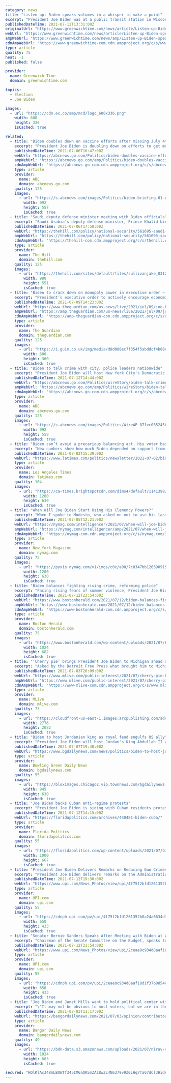 ```yaml
---
category: news
title: "Listen up: Biden speaks volumes in a whisper to make a point"
excerpt: "President Joe Biden was at a public transit station in Wisconsin, talking about repairing roads and bridges, when he shifted gears and began defending his plan to send money to parents for each minor child,"
publishedDateTime: 2021-07-12T13:31:00Z
originalUrl: "https://www.greenwichtime.com/news/article/Listen-up-Biden-speaks-volumes-in-a-whisper-to-16307984.php"
webUrl: "https://www.greenwichtime.com/news/article/Listen-up-Biden-speaks-volumes-in-a-whisper-to-16307984.php"
ampWebUrl: "https://www.greenwichtime.com/news/amp/Listen-up-Biden-speaks-volumes-in-a-whisper-to-16307984.php"
cdnAmpWebUrl: "https://www-greenwichtime-com.cdn.ampproject.org/c/s/www.greenwichtime.com/news/amp/Listen-up-Biden-speaks-volumes-in-a-whisper-to-16307984.php"
type: article
quality: 75
heat: -1
published: false

provider:
  name: Greenwich Time
  domain: greenwichtime.com

topics:
  - Election
  - Joe Biden

images:
  - url: "https://cdn.ex.co/amp/mcd/logo_600x336.png"
    width: 600
    height: 336
    isCached: true

related:
  - title: "Biden doubles down on vaccine efforts after missing July 4th goal"
    excerpt: "President Joe Biden is doubling down on efforts to get more Americans vaccinated despite missing his self-imposed Fourth of July deadline."
    publishedDateTime: 2021-07-06T16:47:00Z
    webUrl: "https://abcnews.go.com/Politics/biden-doubles-vaccine-efforts-missing-july-4th-goal/story?id=78688063"
    ampWebUrl: "https://abcnews.go.com/amp/Politics/biden-doubles-vaccine-efforts-missing-july-4th-goal/story?id=78688063"
    cdnAmpWebUrl: "https://abcnews-go-com.cdn.ampproject.org/c/s/abcnews.go.com/amp/Politics/biden-doubles-vaccine-efforts-missing-july-4th-goal/story?id=78688063"
    type: article
    provider:
      name: ABC
      domain: abcnews.go.com
    quality: 125
    images:
      - url: "https://s.abcnews.com/images/Politics/biden-briefing-01-gty-iwb-210706_1625601683383_hpMain_16x9_992.jpg"
        width: 992
        height: 557
        isCached: true
  - title: "Saudi deputy defense minister meeting with Biden officials"
    excerpt: "Saudi Arabia’s deputy defense minister, Prince Khalid bin Salman, will meet with top Biden administration officials including national security adviser Jake Sullivan on Tuesday."
    publishedDateTime: 2021-07-06T17:58:00Z
    webUrl: "https://thehill.com/policy/national-security/561695-saudi-deputy-defense-minister-meeting-with-biden-officials"
    ampWebUrl: "https://thehill.com/policy/national-security/561695-saudi-deputy-defense-minister-meeting-with-biden-officials?amp"
    cdnAmpWebUrl: "https://thehill-com.cdn.ampproject.org/c/s/thehill.com/policy/national-security/561695-saudi-deputy-defense-minister-meeting-with-biden-officials?amp"
    type: article
    provider:
      name: The Hill
      domain: thehill.com
    quality: 125
    images:
      - url: "https://thehill.com/sites/default/files/sullivanjake_031221getty_microsoft.jpg"
        width: 980
        height: 551
        isCached: true
  - title: "Biden to crack down on monopoly power in executive order – live"
    excerpt: "President’s executive order to actively encourage economic competition – follow all the day’s politics news"
    publishedDateTime: 2021-07-09T14:23:00Z
    webUrl: "https://www.theguardian.com/us-news/live/2021/jul/09/joe-biden-washington-us-politics-covid-coronavirus-live-latest?page=with:block-60e8605f8f088bdc7639a9e7"
    ampWebUrl: "https://amp.theguardian.com/us-news/live/2021/jul/09/joe-biden-washington-us-politics-covid-coronavirus-live-latest"
    cdnAmpWebUrl: "https://amp-theguardian-com.cdn.ampproject.org/c/s/amp.theguardian.com/us-news/live/2021/jul/09/joe-biden-washington-us-politics-covid-coronavirus-live-latest"
    type: article
    provider:
      name: The Guardian
      domain: theguardian.com
    quality: 125
    images:
      - url: "https://i.guim.co.uk/img/media/d8d080ec7f354f5abddcf4b80e0d760b3b2bde82/0_0_5120_3072/master/5120.jpg?width=300&quality=45&auto=format&fit=max&dpr=2&s=58c59821c6bcf2447e021e7597a23919"
        width: 600
        height: 360
        isCached: true
  - title: "Biden to talk crime with city, police leaders nationwide"
    excerpt: "President Joe Biden will host New York City's Democratic mayoral candidate and other city and law enforcement leaders from around the country to talk about reducing crime. Eric Adams, Brooklyn borough president and the likely next mayor of New York,"
    publishedDateTime: 2021-07-12T14:44:00Z
    webUrl: "https://abcnews.go.com/Politics/wireStory/biden-talk-crime-city-police-leaders-nationwide-78798408"
    ampWebUrl: "https://abcnews.go.com/amp/Politics/wireStory/biden-talk-crime-city-police-leaders-nationwide-78798408"
    cdnAmpWebUrl: "https://abcnews-go-com.cdn.ampproject.org/c/s/abcnews.go.com/amp/Politics/wireStory/biden-talk-crime-city-police-leaders-nationwide-78798408"
    type: article
    provider:
      name: ABC
      domain: abcnews.go.com
    quality: 125
    images:
      - url: "https://s.abcnews.com/images/Politics/WireAP_871ec0852456456aaf2f00abbd5e8847_16x9_992.jpg"
        width: 992
        height: 558
        isCached: true
  - title: "Biden can’t avoid a precarious balancing act. His voter base requires it"
    excerpt: "New numbers show how much Biden depended on support from left and center to win in 2020, presaging the balancing act he has had to maintain."
    publishedDateTime: 2021-07-02T15:39:00Z
    webUrl: "https://www.latimes.com/politics/newsletter/2021-07-02/biden-cant-avoid-a-precarious-balancing-act-his-voter-base-requires-it-essential-politics"
    type: article
    provider:
      name: Los Angeles Times
      domain: latimes.com
    quality: 104
    images:
      - url: "https://ca-times.brightspotcdn.com/dims4/default/1141398/2147483647/strip/true/crop/5741x3014+0+406/resize/1200x630!/quality/90/?url=https%3A%2F%2Fcalifornia-times-brightspot.s3.amazonaws.com%2F01%2Ff6%2Fde62eb7a4f59a8a4b05b7872cbf0%2Fbiden-18293.jpg"
        width: 1200
        height: 630
        isCached: true
  - title: "When Will Joe Biden Start Using His Clemency Powers?"
    excerpt: "When I spoke to Modesto, who asked me not to use his last name, he was scared. Rikers was going into lockdown because of the coronavirus pandemic, which had started killing lots of people in New York."
    publishedDateTime: 2021-07-05T12:21:00Z
    webUrl: "https://nymag.com/intelligencer/2021/07/when-will-joe-biden-start-using-his-clemency-powers.html"
    ampWebUrl: "https://nymag.com/intelligencer/amp/2021/07/when-will-joe-biden-start-using-his-clemency-powers.html"
    cdnAmpWebUrl: "https://nymag-com.cdn.ampproject.org/c/s/nymag.com/intelligencer/amp/2021/07/when-will-joe-biden-start-using-his-clemency-powers.html"
    type: article
    provider:
      name: New York Magazine
      domain: nymag.com
    quality: 75
    images:
      - url: "https://pyxis.nymag.com/v1/imgs/c0c/a00/7c8347bb1263909153b0a59d6a0f003d4d-biden.1x.rsocial.w1200.jpg"
        width: 1200
        height: 630
        isCached: true
  - title: "Biden balances fighting rising crime, reforming police"
    excerpt: "Facing rising fears of summer violence, President Joe Biden is embarking on a political high-wire act, trying to balance his strong backing for law enforcement with the"
    publishedDateTime: 2021-07-12T23:54:00Z
    webUrl: "https://www.bostonherald.com/2021/07/12/biden-balances-fighting-rising-crime-reforming-police/"
    ampWebUrl: "https://www.bostonherald.com/2021/07/12/biden-balances-fighting-rising-crime-reforming-police/amp/"
    cdnAmpWebUrl: "https://www-bostonherald-com.cdn.ampproject.org/c/s/www.bostonherald.com/2021/07/12/biden-balances-fighting-rising-crime-reforming-police/amp/"
    type: article
    provider:
      name: Boston Herald
      domain: bostonherald.com
    quality: 75
    images:
      - url: "https://www.bostonherald.com/wp-content/uploads/2021/07/Biden_99289.jpg?w=1024&h=682"
        width: 1024
        height: 682
        isCached: true
  - title: "‘Cherry pie’ brings President Joe Biden to Michigan ahead of Fourth of July"
    excerpt: "Asked by the Detroit Free Press what brought him to Michigan leading up to the Fourth of July, he grinned. “Cherry pie,” he said, referencing his purchase at the farm store. Juliette King McAvoy, King Orchards Vice President of Sales and Marketing,"
    publishedDateTime: 2021-07-03T20:09:00Z
    webUrl: "https://www.mlive.com/public-interest/2021/07/cherry-pie-brings-president-joe-biden-to-michigan-ahead-of-fourth-of-july.html"
    ampWebUrl: "https://www.mlive.com/public-interest/2021/07/cherry-pie-brings-president-joe-biden-to-michigan-ahead-of-fourth-of-july.html?outputType=amp"
    cdnAmpWebUrl: "https://www-mlive-com.cdn.ampproject.org/c/s/www.mlive.com/public-interest/2021/07/cherry-pie-brings-president-joe-biden-to-michigan-ahead-of-fourth-of-july.html?outputType=amp"
    type: article
    provider:
      name: MLive
      domain: mlive.com
    quality: 73
    images:
      - url: "https://cloudfront-us-east-1.images.arcpublishing.com/advancelocal/VL6SB2YKXBFV3DSRMCRHKHM65E.png"
        width: 2776
        height: 2082
        isCached: true
  - title: "Biden to host Jordanian king as royal feud engulfs US ally"
    excerpt: "President Joe Biden will host Jordan's King Abdullah II at the White House on July 19, just months after the detention of his half-brother amid a rare"
    publishedDateTime: 2021-07-07T19:40:00Z
    webUrl: "https://www.bgdailynews.com/news/politics/biden-to-host-jordanian-king-as-royal-feud-engulfs-us-ally/article_c4998d1c-a746-5234-876a-5b76f9166e60.html"
    type: article
    provider:
      name: Bowling Green Daily News
      domain: bgdailynews.com
    quality: 55
    images:
      - url: "https://bloximages.chicago2.vip.townnews.com/bgdailynews.com/content/tncms/assets/v3/editorial/b/17/b17fbe0b-9340-58f3-9bfc-18696e349060/60e5fa23214bd.image.jpg?resize=945%2C630"
        width: 945
        height: 630
        isCached: true
  - title: "Joe Biden backs Cuban anti-regime protests"
    excerpt: "President Joe Biden is siding with Cuban residents protesting in Cuba as the island nation faces the worst economic situation seen in decades. “We stand with the Cuban people and their clarion call for freedom and relief from the tragic grip of the pandemic and from the decades of repression and economic suffering to which they have been subjected by Cuba’s authoritarian regime,"
    publishedDateTime: 2021-07-12T14:15:00Z
    webUrl: "https://floridapolitics.com/archives/440481-biden-cuba/"
    type: article
    provider:
      name: Florida Politics
      domain: floridapolitics.com
    quality: 55
    images:
      - url: "https://floridapolitics.com/wp-content/uploads/2021/07/biden.jpeg"
        width: 1000
        height: 667
        isCached: true
  - title: "President Joe Biden Delivers Remarks on Reducing Gun Crimes"
    excerpt: "President Joe Biden delivers remarks on the Administration's strategy to reduce gun crimes in the United States at the White House in Washington, DC, on Monday, July 12, 2021. President Biden was joined by Attorney General Merrick Garland,"
    publishedDateTime: 2021-07-12T19:30:00Z
    webUrl: "https://www.upi.com/News_Photos/view/upi/4f75f2bfd1261352b0a24a6634d3a216/President-Joe-Biden-Delivers-Remarks-on-Reducing-Gun-Crimes/"
    type: article
    provider:
      name: UPI.com
      domain: upi.com
    quality: 55
    images:
      - url: "https://cdnph.upi.com/pv/upi/4f75f2bfd1261352b0a24a6634d3a216/BIDEN-WHITE-HOUSE.jpg"
        width: 650
        height: 433
        isCached: true
  - title: "Senator Bernie Sanders Speaks After Meeting with Biden at White House"
    excerpt: "Chairman of the Senate Committee on the Budget, speaks to reporters outside of the West Wing of the White House following a meeting with President Joe Biden on the bipartisan $1.2 trillion infrastructure plan in Washington,"
    publishedDateTime: 2021-07-12T21:54:00Z
    webUrl: "https://www.upi.com/News_Photos/view/upi/2ceae8c934d8aaf18d1f37b8854c9eda/Senator-Bernie-Sanders-Speaks-After-Meeting-with-Biden-at-White-House/"
    type: article
    provider:
      name: UPI.com
      domain: upi.com
    quality: 55
    images:
      - url: "https://cdnph.upi.com/pv/upi/2ceae8c934d8aaf18d1f37b8854c9eda/BIDEN-WHITE-HOUSE.jpg"
        width: 650
        height: 433
        isCached: true
  - title: "Joe Biden and Janet Mills want to hold political center without losing progressives"
    excerpt: "\"It may not be obvious to most voters, but we are in the midst of the 2022 political campaign,\" Gordon L. Weil writes."
    publishedDateTime: 2021-07-03T11:17:00Z
    webUrl: "https://bangordailynews.com/2021/07/03/opinion/contributors/biden-mills-want-to-hold-political-center-without-losing-progressives/"
    type: article
    provider:
      name: Bangor Daily News
      domain: bangordailynews.com
    quality: 49
    images:
      - url: "https://bdn-data.s3.amazonaws.com/uploads/2021/07/nirav-shah-mills-janet-troy-bennett-3-1.jpg"
        width: 1024
        height: 683
        isCached: true

secured: "HQlKlAcJ48mLBUWTf345IM6aQR5mZAz8wZL4N6379v9Z0LHq7TaG7dCl3HidAq2T3AFZdzH4V+BZYjI/mug/yEgJ+7gOdP4h/98bJCFAuPKcp5OV62lN3HJnDz/5VdmEFr1iYKl4RSCm6bmchioO9rv5E0gwhzqftuJyJYy+HHCV4o4W68PkbMBY6LGwdIuI3zaXEWjd4D0hsp+SkacGSJez9OzRTqdKjnFIRN5Gfk6nFN4bw2GihiWO983Gz3HWifosOWpqX7s4eztssbytaTw9KceHxAGgPOn0grSQtGjcnrGppofki/jzJWArCITLO6GFH/Ad5hivR9JMHb/VwMMa0dTymnCS9gjALZGmD9w=;iQUyA4AxwYlvlROLKFMXhQ=="
---
```


